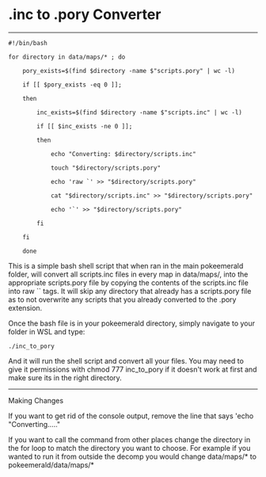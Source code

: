 # .inc to .pory Converter

--------
```
#!/bin/bash

for directory in data/maps/* ; do

	pory_exists=$(find $directory -name $"scripts.pory" | wc -l)

	if [[ $pory_exists -eq 0 ]]; 

	then

		inc_exists=$(find $directory -name $"scripts.inc" | wc -l)

		if [[ $inc_exists -ne 0 ]]; 

		then

			echo "Converting: $directory/scripts.inc"

			touch "$directory/scripts.pory"

			echo 'raw `' >> "$directory/scripts.pory"

			cat "$directory/scripts.inc" >> "$directory/scripts.pory"

			echo '`' >> "$directory/scripts.pory"

		fi

	fi

	done
```

This is a simple bash shell script that when ran in the main pokeemerald folder, will convert all scripts.inc files in every map in data/maps/, into the appropriate scripts.pory file by copying the contents of the scripts.inc file into raw \`\` tags. It will skip any directory that already has a scripts.pory file as to not overwrite any scripts that you already converted to the .pory extension. 

Once the bash file is in your pokeemerald directory, simply navigate to your folder in WSL and type:

`./inc_to_pory`

And it will run the shell script and convert all your files. You may need to give it permissions with chmod 777 inc_to_pory if it doesn't work at first and make sure its in the right directory. 

-----

Making Changes

If you want to get rid of the console output, remove the line that says 'echo "Converting....." 

If you want to call the command from other places change the directory in the for loop to match the directory you want to choose. For example if you wanted to run it from outside the decomp you would change data/maps/* to pokeemerald/data/maps/*
